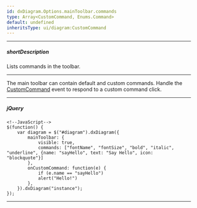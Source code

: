 ```yaml
---
id: dxDiagram.Options.mainToolbar.commands
type: Array<CustomCommand, Enums.Command>
default: undefined
inheritsType: ui/diagram:CustomCommand
---
```

---
##### shortDescription
Lists commands in the toolbar.

---
The main toolbar can contain default and custom commands. Handle the [CustomCommand](/api-reference/10%20UI%20Components/dxDiagram/4%20Events/customCommand.md '/Documentation/ApiReference/UI_Components/dxDiagram/Events/#customCommand') event to respond to a custom command click.

---
##### jQuery

    <!--JavaScript-->
    $(function() {
        var diagram = $("#diagram").dxDiagram({
            mainToolbar: {
                visible: true,
                commands: ["fontName", "fontSize", "bold", "italic", "underline", {name: "sayHello", text: "Say Hello", icon: "blockquote"}]
            }, 
            onCustomCommand: function(e) {
                if (e.name == "sayHello")
                alert("Hello!")
            },
        }).dxDiagram("instance");
    });

---